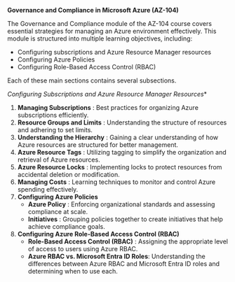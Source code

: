 **Governance and Compliance in Microsoft Azure (AZ-104)**

The Governance and Compliance module of the AZ-104 course covers essential strategies for managing an Azure environment effectively. This module is structured into multiple learning objectives, including:

- Configuring subscriptions and Azure Resource Manager resources
- Configuring Azure Policies
- Configuring Role-Based Access Control (RBAC)

Each of these main sections contains several subsections.

*Configuring Subscriptions and Azure Resource Manager Resources**

1. **Managing Subscriptions**  : Best practices for organizing Azure subscriptions efficiently.
2. **Resource Groups and Limits** : Understanding the structure of resources and adhering to set limits.
3. **Understanding the Hierarchy**   : Gaining a clear understanding of how Azure resources are structured for better management.
4. **Azure Resource Tags**   : Utilizing tagging to simplify the organization and retrieval of Azure resources.
5. **Azure Resource Locks**   : Implementing locks to protect resources from accidental deletion or modification.
6. **Managing Costs**   : Learning techniques to monitor and control Azure spending effectively.
7. **Configuring Azure Policies**
    - **Azure Policy** : Enforcing organizational standards and assessing compliance at scale.
    - **Initiatives**  : Grouping policies together to create initiatives that help achieve compliance goals.
8. **Configuring Azure Role-Based Access Control (RBAC)**
    - **Role-Based Access Control (RBAC)** : Assigning the appropriate level of access to users using Azure RBAC.
    - **Azure RBAC vs. Microsoft Entra ID Roles**: Understanding the differences between Azure RBAC and Microsoft Entra ID roles and determining when to use each.

